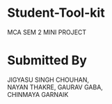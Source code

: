 # Student-Tool-kit
MCA SEM 2 MINI PROJECT
# Submitted By

JIGYASU SINGH CHOUHAN,			
NAYAN THAKRE,
GAURAV GABA,	
CHINMAYA GARNAIK


